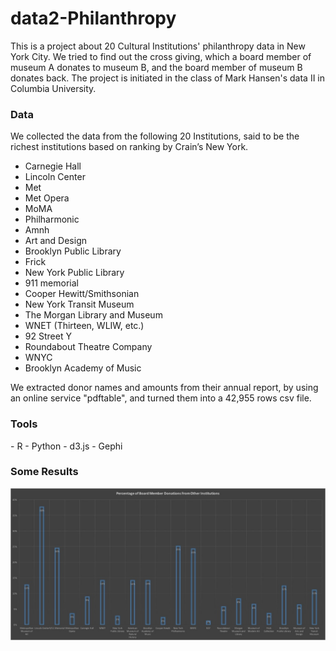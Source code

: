 # data2-Philanthropy

This is a project about 20 Cultural Institutions' philanthropy data in New York City. We tried to find out the cross giving, which a board member of museum A donates to museum B, and the board member of museum B donates back. The project is initiated in the class of Mark Hansen's data II in Columbia University. 

<h3>Data</h3>
We collected the data from the following 20 Institutions, said to be the richest institutions based on ranking by Crain’s New York.

- Carnegie Hall 
- Lincoln Center
- Met
- Met Opera
- MoMA
- Philharmonic
- Amnh
- Art and Design
- Brooklyn Public Library
- Frick
- New York Public Library 
- 911 memorial
- Cooper Hewitt/Smithsonian
- New York Transit Museum 
- The Morgan Library and Museum
- WNET (Thirteen, WLIW, etc.)
- 92 Street Y
- Roundabout Theatre Company
- WNYC 
- Brooklyn Academy of Music

We extracted donor names and amounts from their annual report, by using an online service "pdftable", and turned them into a 42,955 rows csv file.


<h3>Tools</h3>
- R
- Python
- d3.js
- Gephi


<h3>Some Results</h3>

![Percentage of Board Member's donation](story-use%20data/images/bar-chart.jpg "Each bar represents the percentage of an institution's total donation income that was provided by other institution's board members.")
